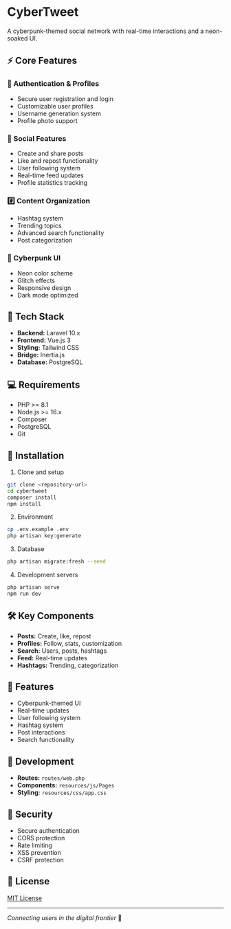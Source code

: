 # CyberTweet

A cyberpunk-themed social network with real-time interactions and a neon-soaked UI.

## ⚡ Core Features

### 🔐 Authentication & Profiles
- Secure user registration and login
- Customizable user profiles
- Username generation system
- Profile photo support

### 📱 Social Features
- Create and share posts
- Like and repost functionality
- User following system
- Real-time feed updates
- Profile statistics tracking

### #️⃣ Content Organization
- Hashtag system
- Trending topics
- Advanced search functionality
- Post categorization

### 🎨 Cyberpunk UI
- Neon color scheme
- Glitch effects
- Responsive design
- Dark mode optimized

## 🚀 Tech Stack

- **Backend:** Laravel 10.x
- **Frontend:** Vue.js 3
- **Styling:** Tailwind CSS
- **Bridge:** Inertia.js
- **Database:** PostgreSQL

## 💻 Requirements

- PHP >= 8.1
- Node.js >= 16.x
- Composer
- PostgreSQL
- Git

## 🔧 Installation

1. Clone and setup
```bash
git clone <repository-url>
cd cybertweet
composer install
npm install
```

2. Environment
```bash
cp .env.example .env
php artisan key:generate
```

3. Database
```bash
php artisan migrate:fresh --seed
```

4. Development servers
```bash
php artisan serve
npm run dev
```

## 🛠️ Key Components

- **Posts:** Create, like, repost
- **Profiles:** Follow, stats, customization
- **Search:** Users, posts, hashtags
- **Feed:** Real-time updates
- **Hashtags:** Trending, categorization

## 🎨 Features

- Cyberpunk-themed UI
- Real-time updates
- User following system
- Hashtag system
- Post interactions
- Search functionality

## 📝 Development

- **Routes:** `routes/web.php`
- **Components:** `resources/js/Pages`
- **Styling:** `resources/css/app.css`

## 🔐 Security

- Secure authentication
- CORS protection
- Rate limiting
- XSS prevention
- CSRF protection

## 📄 License

[MIT License](LICENSE.md)

---
*Connecting users in the digital frontier* 🌃
